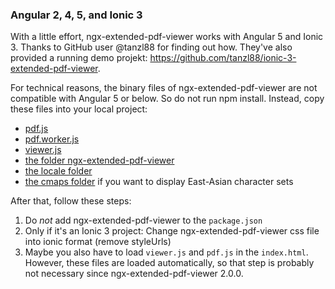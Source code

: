 ### Angular 2, 4, 5, and Ionic 3

With a little effort, ngx-extended-pdf-viewer works with Angular 5 and Ionic 3. Thanks to GitHub user @tanzl88 for finding out how. They've also provided a running demo projekt: https://github.com/tanzl88/ionic-3-extended-pdf-viewer.

For technical reasons, the binary files of ngx-extended-pdf-viewer are not compatible with Angular 5 or below. So do not run npm install. Instead, copy these files into your local project:

- <a href="https://github.com/stephanrauh/ngx-extended-pdf-viewer/blob/main/projects/ngx-extended-pdf-viewer/src/assets/pdf.js">pdf.js</a>
- <a href="https://github.com/stephanrauh/ngx-extended-pdf-viewer/blob/main/projects/ngx-extended-pdf-viewer/src/assets/pdf.worker.js">pdf.worker.js</a>
- <a href="https://github.com/stephanrauh/ngx-extended-pdf-viewer/blob/main/projects/ngx-extended-pdf-viewer/src/assets/viewer.js">viewer.js</a>
- <a href="https://github.com/stephanrauh/ngx-extended-pdf-viewer/tree/main/projects/ngx-extended-pdf-viewer/src/lib">the folder ngx-extended-pdf-viewer</a>
- <a href="https://github.com/stephanrauh/ngx-extended-pdf-viewer/tree/main/projects/ngx-extended-pdf-viewer/src/assets/locale">the locale folder</a>
- <a href="https://github.com/stephanrauh/ngx-extended-pdf-viewer/tree/main/projects/ngx-extended-pdf-viewer/src/assets/cmaps">the cmaps folder</a> if you want to display East-Asian character sets

After that, follow these steps:

1.  Do *not* add ngx-extended-pdf-viewer to the `package.json`
2.  Only if it's an Ionic 3 project: Change ngx-extended-pdf-viewer css file into ionic format (remove styleUrls)
3.  Maybe you also have to load `viewer.js` and `pdf.js` in the `index.html`. However, these files are loaded automatically, so that step is probably not necessary since ngx-extended-pdf-viewer 2.0.0.
